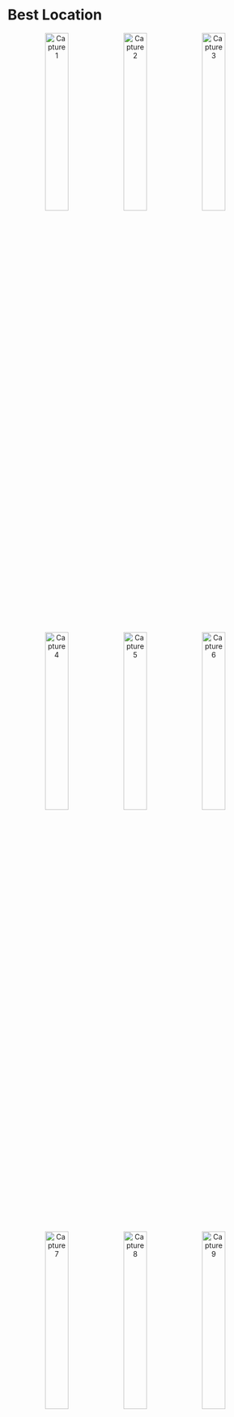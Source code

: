 # Best Location

<p align="center">
  <img src="https://github.com/user-attachments/assets/45f6b64f-7060-4652-8bb9-6d9a59c660d7" alt="Capture 1" width="30%">
  <img src="https://github.com/user-attachments/assets/b1303d8a-2f84-498f-a627-a880fe932be9" alt="Capture 2" width="30%">
  <img src="https://github.com/user-attachments/assets/d34b8217-34d6-4f4c-b9e7-53e980a48b4d" alt="Capture 3" width="30%">
</p>

<p align="center">
  <img src="https://github.com/user-attachments/assets/2f9c5d13-f7ca-4eb7-8ed1-b0e742443db5" alt="Capture 4" width="30%">
  <img src="https://github.com/user-attachments/assets/041e5527-ec0d-445a-93c2-d157d980cb69" alt="Capture 5" width="30%">
  <img src="https://github.com/user-attachments/assets/50eb682f-b63d-450f-a03e-570c1ab55b7b" alt="Capture 6" width="30%">
</p>

<p align="center">
  <img src="https://github.com/user-attachments/assets/89fdfa79-d3f4-4009-b453-9f05ba2d6d42" alt="Capture 7" width="30%">
  <img src="https://github.com/user-attachments/assets/e299b32d-a65d-44f8-a37a-e08ca9abc104" alt="Capture 8" width="30%">
  <img src="https://github.com/user-attachments/assets/69c12eec-cb2f-4b8d-a5fb-35e0323e5f21" alt="Capture 9" width="30%">
</p>
